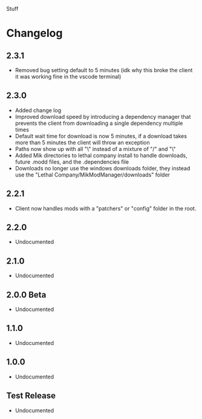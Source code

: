 Stuff

# Changelog

## 2.3.1
- Removed bug setting default to 5 minutes (idk why this broke the client it was working fine in the vscode terminal)

## 2.3.0
- Added change log
- Improved download speed by introducing a dependency manager that prevents the client from downloading a single dependency multiple times
- Default wait time for download is now 5 minutes, if a download takes more than 5 minutes the client will throw an exception
- Paths now show up with all "\\" instead of a mixture of "/" and "\\"
- Added Mik directories to lethal company install to handle downloads, future .modd files, and the .dependencies file
- Downloads no longer use the windows downloads folder, they instead use the "Lethal Company/MikModManager/downloads" folder

## 2.2.1
- Client now handles mods with a "patchers" or "config" folder in the root.

## 2.2.0
- Undocumented

## 2.1.0
- Undocumented

## 2.0.0 Beta
- Undocumented

## 1.1.0
- Undocumented

## 1.0.0
- Undocumented

## Test Release
- Undocumented
